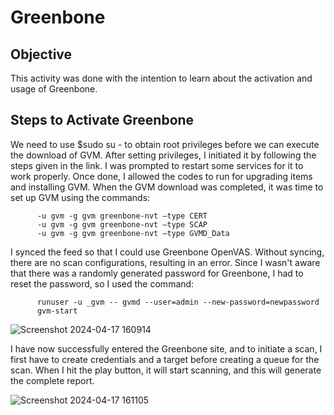# Greenbone
## Objective 
This activity was done with the intention to learn about the activation and usage of Greenbone.

## Steps to Activate Greenbone 

We need to use $sudo su - to obtain root privileges before we can execute the download of GVM. After setting privileges, I initiated it by following the steps given in the link. I was prompted to restart some services for it to work properly. Once done, I allowed the codes to run for upgrading items and installing GVM. When the GVM download was completed, it was time to set up GVM using the commands:

          -u gvm -g gvm greenbone-nvt –type CERT      
          -u gvm -g gvm greenbone-nvt –type SCAP      
          -u gvm -g gvm greenbone-nvt –type GVMD_Data 

I synced the feed so that I could use Greenbone OpenVAS. Without syncing, there are no scan configurations, resulting in an error. Since I wasn't aware that there was a randomly generated password for Greenbone, I had to reset the password, so I used the command:

          runuser -u _gvm -- gvmd --user=admin --new-password=newpassword 
          gvm-start

![Screenshot 2024-04-17 160914](https://github.com/JolynNgSC/Greenbone/assets/164031233/329b38a2-634f-4c2f-9728-7bbcea70bb86)

I have now successfully entered the Greenbone site, and to initiate a scan, I first have to create credentials and a target before creating a queue for the scan. When I hit the play button, it will start scanning, and this will generate the complete report.

![Screenshot 2024-04-17 161105](https://github.com/JolynNgSC/Greenbone/assets/164031233/0654e6ad-e9e4-4ebc-84d9-29f846ec0c2e)
